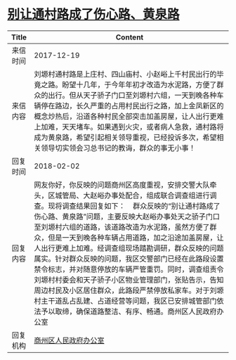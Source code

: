# <a href="http://www.shangluo.gov.cn/zmhd/ldxxxx.jsp?urltype=leadermail.LeaderMailContentUrl&wbtreeid=1112&leadermailid=4482">别让通村路成了伤心路、黄泉路</a>
|Title|Content|
|:---:|---|
|来信时间|2017-12-19|
|来信内容|刘塬村通村路是上庄村、四山庙村、小赵峪上千村民出行的毕竟之路。盼望十几年，于今年年初才改造为水泥路，方便了群众的出行。但从天子骄子门口至刘塬村六组，一天到晚各种车辆停在路边，长久严重的占用村民出行之路，加上金凤新区的概念炒热后，沿道各种村民全部突击加盖房屋，让人出行更难上加难，天天堵车。如果遇到火灾，或者病人急救，通村路将成为黄泉路，希望引起相关领导重视，已经投诉多次，希望相关领导切实领会习总书记的教诲，群众的事无小事！|
|回复时间|2018-02-02|
|回复内容|网友你好，你反映的问题商州区高度重视，安排交警大队牵头，区城管局、大赵峪办事处配合，组成联合调查组进行调查。现将调查结果回复如下：    群众反映的“别让通村路成了伤心路、黄泉路”问题，主要反映大赵峪办事处天之骄子门口至刘塬村六组的道路，该道路改造为水泥路，虽然方便了群众，但是一天到晚各种车辆占用道路，加之沿途加盖房屋，让人出行更难上加难。经调查组现场踏勘调研，群众反映的问题属实。针对群众反映的问题，我区交警部门已经在此路段设置禁令标志，并对随意停放的车辆严管重罚。同时，调查组责令刘塬村村委会和天子骄子小区物业管理部门，张贴告示，告知周边村民及小区居住群众，此路段严禁停放私家车。对于刘塬村主干道乱占乱建、占道经营等问题，我区已安排城管部门依法予以取缔，确保道路整洁、有序、畅通。商州区人民政府办公室|
|回复机构|<a href="../../categories/agencies/商州区人民政府办公室.md">商州区人民政府办公室</a>|